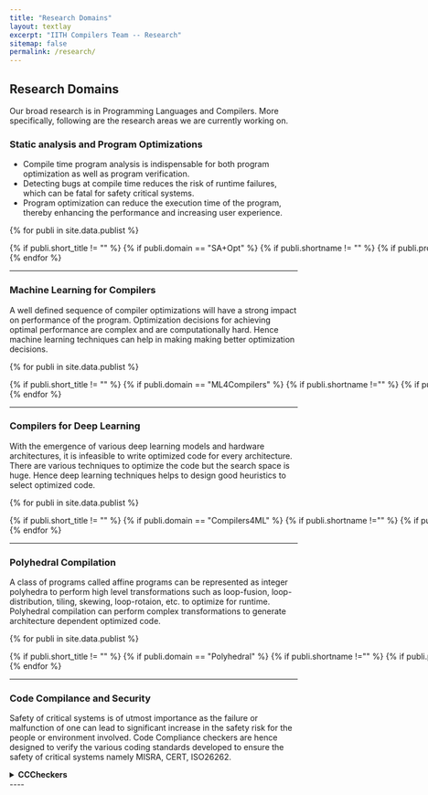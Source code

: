 ```yaml
---
title: "Research Domains"
layout: textlay
excerpt: "IITH Compilers Team -- Research"
sitemap: false
permalink: /research/
---
```

<style>
.dp-img {
     margin-bottom: 0px; 
     margin-top: 0px; 
     border-radius: 0%; 
}

.dp {
	outline: 0;
        cursor: pointer
}
</style>

## Research Domains
Our broad research is in Programming Languages and Compilers. More specifically, following are the research areas we are currently working on.

### Static analysis and Program Optimizations
* Compile time program analysis is indispensable for both program optimization as well as program verification.
* Detecting bugs at compile time reduces the risk of runtime failures, which can be fatal for safety critical systems. 
* Program optimization can reduce the execution time of the program, thereby enhancing the performance and increasing user experience.

{% for publi in site.data.publist %}
<div style="display:inline;">
<nobr>
 {% if publi.short_title != "" %}
  {% if publi.domain == "SA+Opt" %}
        {% if publi.shortname != "" %}    
                {% if publi.project==1 %}
                        <a class=badge href="{{ site.url }}{{ site.baseurl }}/projects/{{publi.shortname}}/" target="_blank">{{publi.short_title}}</a>&nbsp;&nbsp;&nbsp;&nbsp;
                {% elsif publi.publication==1 %}
                        <a class=badge href="{{ site.url }}{{ site.baseurl }}/publications/{{publi.shortname}}/" target="_blank">{{publi.short_title}}</a>&nbsp;&nbsp;&nbsp;&nbsp;
                {% endif %}
        {% endif %}
  {% endif %}
 {% endif %}
</nobr>
</div>
{% endfor %} 
<!-- <details>
<summary class="dp" markdown='span'><b><a href="{{ site.url }}{{ site.baseurl }}/projects/llov/" target="_blank">LLOV</a></b> <a href="https://github.com/utpalbora/LLOV" target="_blank"> <img  class="dp-img" alt="LLOV GitHub" src="https://github.githubassets.com/favicons/favicon.svg" width="15px" height="15px"></a> <a href="https://www.youtube.com/watch?v=kyD4ysn8ljE&t=3781s&ab_channel=HiPEAC" target="_blank"> <img  class="dp-img" alt="LLOV Video" src="https://www.youtube.com/s/desktop/75da313d/img/favicon.ico" width="15px" height="15px"></a></summary>

##### LLOV is a fast, static, data-race checker for OpenMP programs. It is language-agnostic and can detect races in C/C++ and FORTRAN programs.

</details>

<details>
<summary class="dp" markdown='span'><b style="cursor: pointer;">LLProf</b><a href="https://github.com/IITH-Compilers/LLVM-Loop-Profiler" target="_blank"> <img  class="dp-img" alt="LLProf GitHub" src="https://github.githubassets.com/favicons/favicon.svg" width="15px" height="15px"></a> <a href="https://www.youtube.com/watch?v=MKhXpRNekaM&t=119s" target="_blank"> <img  class="dp-img" alt="LLVM Dev" src="https://www.youtube.com/s/desktop/75da313d/img/favicon.ico" width="15px" height="15px"></a></summary>
##### LLProf is a LLVM based loop profiler, helps to generate run-time information for loops (loopnest/ inner most loops). This tool helps to analyze impact of (set of) optimizations on the performance of loops.
</details> -->


----

### Machine Learning for Compilers
A well defined sequence of compiler optimizations will have a strong impact on performance of the program. Optimization decisions for achieving optimal performance are complex and are computationally hard. Hence machine learning techniques can help in making making better optimization decisions.

{% for publi in site.data.publist %}
<div style="display:inline;">
<nobr>
 {% if publi.short_title != "" %}
  {% if publi.domain == "ML4Compilers" %}
        {% if publi.shortname !="" %}    
                {% if publi.project==1 %}
                        <a class=badge href="{{ site.url }}{{ site.baseurl }}/projects/{{publi.shortname}}/" target="_blank">{{publi.short_title}}</a>&nbsp;&nbsp;&nbsp;&nbsp;
                {% elsif publi.publication==1 %}
                        <a class=badge href="{{ site.url }}{{ site.baseurl }}/publications/{{publi.shortname}}/" target="_blank">{{publi.short_title}}</a>&nbsp;&nbsp;&nbsp;&nbsp;
                {% endif %}
        {% endif %}
  {% endif %}
 {% endif %}
</nobr>
</div>
{% endfor %} 

----

### Compilers for Deep Learning
With the emergence of various deep learning models and hardware architectures, it is infeasible to write optimized code for every architecture. There are various techniques to optimize the code but the search space is huge. Hence deep learning techniques helps to design good heuristics to select optimized code.

{% for publi in site.data.publist %}
<div style="display:inline;">
<nobr>
 {% if publi.short_title != "" %}
  {% if publi.domain == "Compilers4ML" %}
        {% if publi.shortname !="" %}    
                {% if publi.project==1 %}
                        <a class=badge href="{{ site.url }}{{ site.baseurl }}/projects/{{publi.shortname}}/" target="_blank">{{publi.short_title}}</a>&nbsp;&nbsp;&nbsp;&nbsp;
                {% elsif publi.publication==1 %}
                        <a class=badge href="{{ site.url }}{{ site.baseurl }}/publications/{{publi.shortname}}/" target="_blank">{{publi.short_title}}</a>&nbsp;&nbsp;&nbsp;&nbsp;
                {% endif %}
        {% endif %}
  {% endif %}
 {% endif %}
</nobr>
</div>
{% endfor %} 

----

### Polyhedral Compilation
A class of programs called affine programs can be represented as integer polyhedra to perform high level transformations such as loop-fusion, loop-distribution, tiling, skewing, loop-rotaion, etc. to optimize for runtime. Polyhedral compilation can perform complex transformations to generate architecture dependent optimized code.

{% for publi in site.data.publist %}
<div style="display:inline;">
<nobr>
 {% if publi.short_title != "" %}
  {% if publi.domain == "Polyhedral" %}
        {% if publi.shortname !="" %}    
                {% if publi.project==1 %}
                        <a class=badge href="{{ site.url }}{{ site.baseurl }}/projects/{{publi.shortname}}/" target="_blank">{{publi.short_title}}</a>&nbsp;&nbsp;&nbsp;&nbsp;
                {% elsif publi.publication==1 %}
                        <a class=badge href="{{ site.url }}{{ site.baseurl }}/publications/{{publi.shortname}}/" target="_blank">{{publi.short_title}}</a>&nbsp;&nbsp;&nbsp;&nbsp;
                {% endif %}
        {% endif %}
  {% endif %}
 {% endif %}
</nobr>
</div>
{% endfor %} 

----

### Code Compilance and Security
Safety of critical systems is of utmost importance as the failure or malfunction of one can lead to significant increase in the safety risk for the people or environment involved. Code Compliance checkers are hence designed to verify the various coding standards developed to ensure the safety of critical systems namely MISRA, CERT, ISO26262. 
<details>
<summary class="dp" markdown='span'> <b>CCCheckers</b> </summary>

##### A code compliance checker that can verify programs according to the MISRA standards for C. 
</details>
----

<br/>

